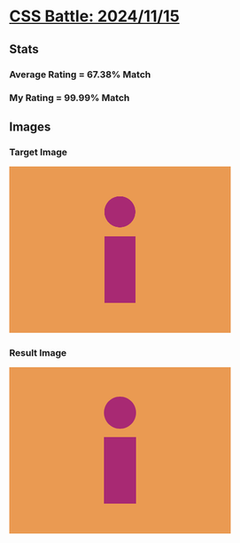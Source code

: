 # [CSS Battle: 2024/11/15](https://cssbattle.dev/play/9PkePO0aJG6P67SHuLYz)

## Stats

### Average Rating = 67.38% Match

### My Rating = 99.99% Match

## Images

### Target Image

![](./images/target.png)

### Result Image

![](./images/result.png)
